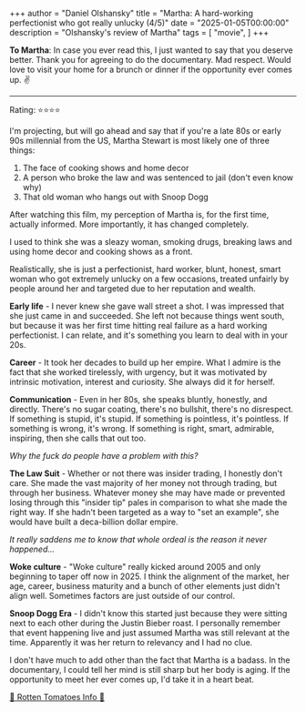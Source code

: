 +++
author = "Daniel Olshansky"
title = "Martha: A hard-working perfectionist who got really unlucky (4/5)"
date = "2025-01-05T00:00:00"
description = "Olshansky's review of Martha"
tags = [
    "movie",
]
+++

**To Martha**: In case you ever read this, I just wanted to say that you deserve
better. Thank you for agreeing to do the documentary. Mad respect. Would love
to visit your home for a brunch or dinner if the opportunity ever comes up. ✌️

---

Rating: ⭐⭐⭐⭐

I'm projecting, but will go ahead and say that if you're a late 80s or early 90s
millennial from the US, Martha Stewart is most likely one of three things:

1. The face of cooking shows and home decor
2. A person who broke the law and was sentenced to jail (don't even know why)
3. That old woman who hangs out with Snoop Dogg

After watching this film, my perception of Martha is, for the first time, actually
informed. More importantly, it has changed completely.

I used to think she was a sleazy woman, smoking drugs, breaking laws and using
home decor and cooking shows as a front.

Realistically, she is just a perfectionist, hard worker, blunt, honest, smart
woman who got extremely unlucky on a few occasions, treated unfairly by people
around her and targeted due to her reputation and wealth.

**Early life** - I never knew she gave wall street a shot. I was impressed that
she just came in and succeeded. She left not because things went south, but because
it was her first time hitting real failure as a hard working perfectionist. I can
relate, and it's something you learn to deal with in your 20s.

**Career** - It took her decades to build up her empire. What I admire is the fact
that she worked tirelessly, with urgency, but it was motivated by intrinsic
motivation, interest and curiosity. She always did it for herself.

**Communication** - Even in her 80s, she speaks bluntly, honestly, and directly. There's
no sugar coating, there's no bullshit, there's no disrespect. If something is stupid,
it's stupid. If something is pointless, it's pointless. If something is wrong, it's wrong.
If something is right, smart, admirable, inspiring, then she calls that out too.

_Why the fuck do people have a problem with this?_

**The Law Suit** - Whether or not there was insider trading, I honestly don't care.
She made the vast majority of her money not through trading, but through her business.
Whatever money she may have made or prevented losing through this "insider tip"
pales in comparison to what she made the right way. If she hadn't been targeted
as a way to "set an example", she would have built a deca-billion dollar empire.

_It really saddens me to know that whole ordeal is the reason it never happened..._

**Woke culture** - "Woke culture" really kicked around 2005 and only beginning
to taper off now in 2025. I think the alignment of the market, her age, career,
business maturity and a bunch of other elements just didn't align well. Sometimes
factors are just outside of our control.

**Snoop Dogg Era** - I didn't know this started just because they were sitting
next to each other during the Justin Bieber roast. I personally remember that
event happening live and just assumed Martha was still relevant at the time.
Apparently it was her return to relevancy and I had no clue.

I don't have much to add other than the fact that Martha is a badass. In the
documentary, I could tell her mind is still sharp but her body is aging. If the
opportunity to meet her ever comes up, I'd take it in a heart beat.

[🍅 Rotten Tomatoes Info 🍅](https://www.rottentomatoes.com/m/martha_2024)
